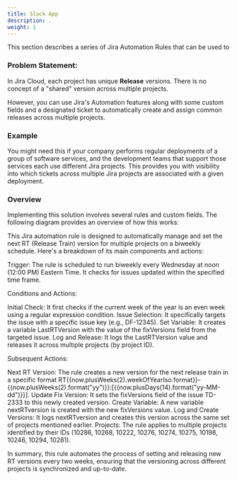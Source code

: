 ```yaml
---
title: Slack App
description: . 
weight: 1
---
```


This section describes a series of Jira Automation Rules that can be used to 

### Problem Statement: 
In Jira Cloud, each project has unique **Release** versions. There is no concept of a "shared" version across multiple projects. 

However, you can use Jira's Automation features along with some custom fields and a designated ticket to automatically create and assign common releases across multiple projects. 

### Example
You might need this if your company performs regular deployments of a group of software services, and the development teams that support those services each use different Jira projects. This provides you with visibility into which tickets across multiple Jira projects are associated with a given deployment.

### Overview

Implementing this solution involves several rules and custom fields. The following diagram provides an overview of how this works: 




This Jira automation rule is designed to automatically manage and set the next RT (Release Train) version for multiple projects on a biweekly schedule. Here's a breakdown of its main components and actions:

Trigger: The rule is scheduled to run biweekly every Wednesday at noon (12:00 PM) Eastern Time. It checks for issues updated within the specified time frame.

Conditions and Actions:

Initial Check: It first checks if the current week of the year is an even week using a regular expression condition.
Issue Selection: It specifically targets the issue with a specific issue key (e.g., DF-12345).
Set Variable: It creates a variable LastRTVersion with the value of the fixVersions field from the targeted issue.
Log and Release: It logs the LastRTVersion value and releases it across multiple projects (by project ID).

Subsequent Actions:

Next RT Version: The rule creates a new version for the next release train in a specific format RT{{now.plusWeeks(2).weekOfYearIso.format}}-{{now.plusWeeks(2).format("yy")}}:[{{now.plusDays(14).format("yy-MM-dd")}}].
Update Fix Version: It sets the fixVersions field of the issue TD-2333 to this newly created version.
Create Variable: A new variable nextRTversion is created with the new fixVersions value.
Log and Create Versions: It logs nextRTversion and creates this version across the same set of projects mentioned earlier.
Projects: The rule applies to multiple projects identified by their IDs (10286, 10268, 10222, 10276, 10274, 10275, 10198, 10246, 10294, 10281).

In summary, this rule automates the process of setting and releasing new RT versions every two weeks, ensuring that the versioning across different projects is synchronized and up-to-date.